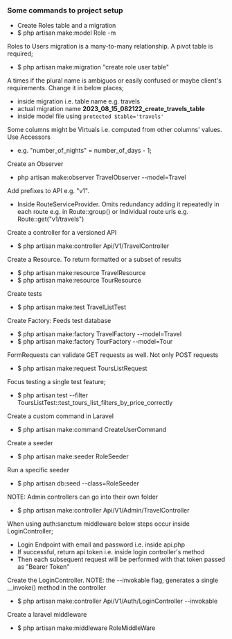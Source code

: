 ### Some commands to project setup

- Create Roles table and a migration
- $ php artisan make:model Role -m

Roles to Users migration is a many-to-many relationship. A pivot table is 
required;

- $ php artisan make:migration "create role user table"

A times if the plural name is ambiguos or easily confused or maybe client's 
requirements. Change it in below places;

- inside migration i.e. table name e.g. travels
- actual migration name **2023_08_15_082122_create_travels_table**
- inside model file using `protected $table='travels'`

Some columns might be Virtuals i.e. computed from other columns' values. Use Accessors

- e.g. "number_of_nights" = number_of_days - 1;

Create an Observer

- php artisan make:observer TravelObserver --model=Travel

Add prefixes to API e.g. "v1".
- Inside RouteServiceProvider. Omits redundancy adding it repeatedly in each route
e.g. in Route::group() or Individual route urls e.g. Route::get("v1/travels")

Create a controller for a versioned API
- $ php artisan make:controller Api/V1/TravelController

Create a Resource. To return formatted or a subset of results
- $ php artisan make:resource TravelResource
- $ php artisan make:resource TourResource

Create tests
- $ php artisan make:test TravelListTest

Create Factory: Feeds test database
- $ php artisan make:factory TravelFactory --model=Travel
- $ php artisan make:factory TourFactory --model=Tour

FormRequests can validate GET requests as well. Not only POST requests
- $ php artisan make:request ToursListRequest

Focus testing a single test feature;
- $ php artisan test --filter ToursListTest::test_tours_list_filters_by_price_correctly

Create a custom command in Laravel
- $ php artisan make:command CreateUserCommand

Create a seeder
- $ php artisan make:seeder RoleSeeder

Run a specific seeder
- $ php artisan db:seed --class=RoleSeeder

NOTE: 
Admin controllers can go into their own folder

- $ php artisan make:controller Api/V1/Admin/TravelController

When using auth:sanctum middleware below steps occur inside LoginController;
- Login Endpoint with email and password i.e. inside api.php
- If successful, return api token i.e. inside login controller's method
- Then each subsequent request will be performed with that token passed as "Bearer Token"

Create the LoginController.
NOTE: the --invokable flag, generates a single __invoke() method in the controller
- $ php artisan make:controller Api/V1/Auth/LoginController --invokable

Create a laravel middleware
- $ php artisan make:middleware RoleMiddleWare
